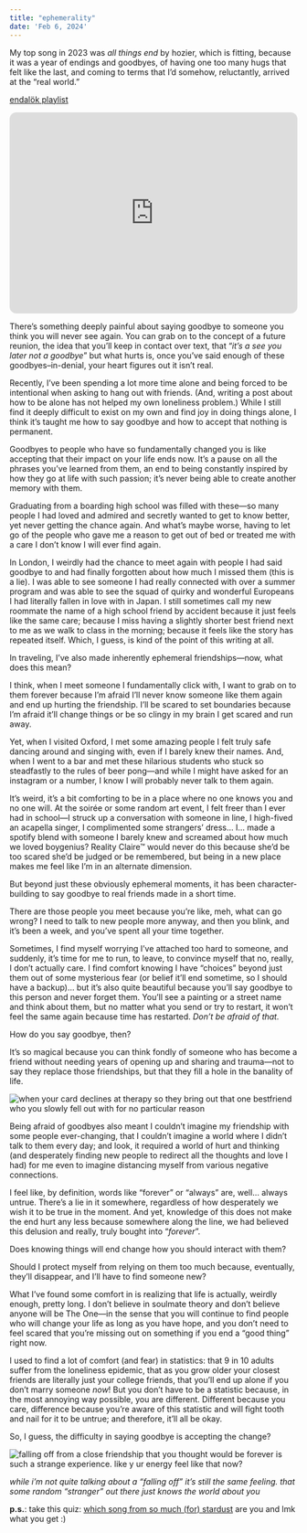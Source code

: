 ```yaml
---
title: "ephemerality"
date: 'Feb 6, 2024'
---
```


My top song in 2023 was _all things end_ by hozier, which is fitting, because it was a year of endings and goodbyes, of having one too many hugs that felt like the last, and coming to terms that I’d somehow, reluctantly, arrived at the “real world.”

[endalök playlist](https://open.spotify.com/playlist/07ZcBzEGaNfHhjaaCJv3rw?si=fe863bbcdf704ec6)

<iframe style="border-radius:12px" src="https://open.spotify.com/embed/playlist/07ZcBzEGaNfHhjaaCJv3rw?utm_source=generator" width="100%" height="352" frameBorder="0" allowfullscreen="" allow="autoplay; clipboard-write; encrypted-media; fullscreen; picture-in-picture" loading="lazy"></iframe>


There’s something deeply painful about saying goodbye to someone you think you will never see again. You can grab on to the concept of a future reunion, the idea that you’ll keep in contact over text, that “_it’s a see you later not a goodbye_” but what hurts is, once you’ve said enough of these goodbyes–in-denial, your heart figures out it isn’t real.

Recently, I’ve been spending a lot more time alone and being forced to be intentional when asking to hang out with friends. (And, writing a post about how to be alone has not helped my own loneliness problem.) While I still find it deeply difficult to exist on my own and find joy in doing things alone, I think it’s taught me how to say goodbye and how to accept that nothing is permanent.

Goodbyes to people who have so fundamentally changed you is like accepting that their impact on your life ends now. It’s a pause on all the phrases you’ve learned from them, an end to being constantly inspired by how they go at life with such passion; it’s never being able to create another memory with them.

Graduating from a boarding high school was filled with these—so many people I had loved and admired and secretly wanted to get to know better, yet never getting the chance again. And what’s maybe worse, having to let go of the people who gave me a reason to get out of bed or treated me with a care I don’t know I will ever find again.

In London, I weirdly had the chance to meet again with people I had said goodbye to and had finally forgotten about how much I missed them (this is a lie). I was able to see someone I had really connected with over a summer program and was able to see the squad of quirky and wonderful Europeans I had literally fallen in love with in Japan. I still sometimes call my new roommate the name of a high school friend by accident because it just feels like the same care; because I miss having a slightly shorter best friend next to me as we walk to class in the morning; because it feels like the story has repeated itself. Which, I guess, is kind of the point of this writing at all.

In traveling, I’ve also made inherently ephemeral friendships—now, what does this mean?

I think, when I meet someone I fundamentally click with, I want to grab on to them forever because I’m afraid I’ll never know someone like them again and end up hurting the friendship. I’ll be scared to set boundaries because I’m afraid it’ll change things or be so clingy in my brain I get scared and run away.

Yet, when I visited Oxford, I met some amazing people I felt truly safe dancing around and singing with, even if I barely knew their names. And, when I went to a bar and met these hilarious students who stuck so steadfastly to the rules of beer pong—and while I might have asked for an instagram or a number, I know I will probably never talk to them again.

It’s weird, it’s a bit comforting to be in a place where no one knows you and no one will. At the soirée or some random art event, I felt freer than I ever had in school—I struck up a conversation with someone in line, I high-fived an acapella singer, I complimented some strangers’ dress… I… made a spotify blend with someone I barely knew and screamed about how much we loved boygenius? Reality Claire™ would never do this because she’d be too scared she’d be judged or be remembered, but being in a new place makes me feel like I’m in an alternate dimension.

But beyond just these obviously ephemeral moments, it has been character-building to say goodbye to real friends made in a short time.

There are those people you meet because you’re like, meh, what can go wrong? I need to talk to new people more anyway, and then you blink, and it’s been a week, and you’ve spent all your time together.

Sometimes, I find myself worrying I’ve attached too hard to someone, and suddenly, it’s time for me to run, to leave, to convince myself that no, really, I don’t actually care. I find comfort knowing I have “choices” beyond just them out of some mysterious fear (or belief it’ll end sometime, so I should have a backup)… but it’s also quite beautiful because you’ll say goodbye to this person and never forget them. You’ll see a painting or a street name and think about them, but no matter what you send or try to restart, it won’t feel the same again because time has restarted. _Don’t be afraid of that._

How do you say goodbye, then?

It’s so magical because you can think fondly of someone who has become a friend without needing years of opening up and sharing and trauma—not to say they replace those friendships, but that they fill a hole in the banality of life.

![when your card declines at therapy so they bring out that one bestfriend who you slowly fell out with for no particular reason](https://substackcdn.com/image/fetch/f_auto,q_auto:good,fl_progressive:steep/https%3A%2F%2Fsubstack-post-media.s3.amazonaws.com%2Fpublic%2Fimages%2F8449bb23-fd90-4a13-a391-79a6d361fd3b_1184x362.png)

Being afraid of goodbyes also meant I couldn’t imagine my friendship with some people ever-changing, that I couldn’t imagine a world where I didn’t talk to them every day; and look, it required a world of hurt and thinking (and desperately finding new people to redirect all the thoughts and love I had) for me even to imagine distancing myself from various negative connections.

I feel like, by definition, words like “forever” or “always” are, well… always untrue. There’s a lie in it somewhere, regardless of how desperately we wish it to be true in the moment. And yet, knowledge of this does not make the end hurt any less because somewhere along the line, we had believed this delusion and really, truly bought into “_forever_”.

Does knowing things will end change how you should interact with them?

Should I protect myself from relying on them too much because, eventually, they’ll disappear, and I’ll have to find someone new?

What I’ve found some comfort in is realizing that life is actually, weirdly enough, pretty long. I don’t believe in soulmate theory and don’t believe anyone will be The One—in the sense that you will continue to find people who will change your life as long as you have hope, and you don’t need to feel scared that you’re missing out on something if you end a “good thing” right now.

I used to find a lot of comfort (and fear) in statistics: that 9 in 10 adults suffer from the loneliness epidemic, that as you grow older your closest friends are literally just your college friends, that you’ll end up alone if you don’t marry someone _now_! But you don’t have to be a statistic because, in the most annoying way possible, you are different. Different because you care, difference because you’re aware of this statistic and will fight tooth and nail for it to be untrue; and therefore, it’ll all be okay.

So, I guess, the difficulty in saying goodbye is accepting the change?

![falling off from a close friendship that you thought would be forever is such a strange experience. like y ur energy feel like that now?](https://substackcdn.com/image/fetch/f_auto,q_auto:good,fl_progressive:steep/https%3A%2F%2Fsubstack-post-media.s3.amazonaws.com%2Fpublic%2Fimages%2F8533462e-1c89-4263-9107-3731bae33f91_1172x320.png)

_while i’m not quite talking about a “falling off” it’s still the same feeling. that some random “stranger” out there just knows the world about you_


**p.s.**: take this quiz: [which song from so much (for) stardust](https://uquiz.com/quiz/YCL7Ak/which-so-much-for-stardust-song-are-you) are you and lmk what you get :)

